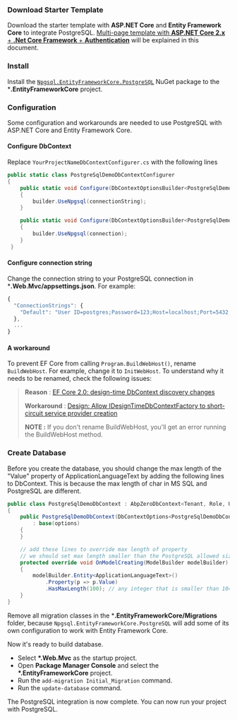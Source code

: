 ### Download Starter Template

Download the starter template with **ASP.NET Core** and **Entity Framework Core** to integrate PostgreSQL. 
[Multi-page template with **ASP.NET Core 2.x** + **.Net Core Framework** + **Authentication**](https://aspnetboilerplate.com/Templates) 
will be explained in this document.

### Install

Install the [`Npgsql.EntityFrameworkCore.PostgreSQL`](https://www.nuget.org/packages/Npgsql.EntityFrameworkCore.PostgreSQL/) NuGet package to the ***.EntityFrameworkCore** project.

### Configuration

Some configuration and workarounds are needed to use PostgreSQL with ASP.NET Core and Entity Framework Core. 

#### Configure DbContext 

Replace `YourProjectNameDbContextConfigurer.cs` with the following lines

```c#
public static class PostgreSqlDemoDbContextConfigurer
{
    public static void Configure(DbContextOptionsBuilder<PostgreSqlDemoDbContext> builder, string connectionString)
    {
        builder.UseNpgsql(connectionString);
    }

    public static void Configure(DbContextOptionsBuilder<PostgreSqlDemoDbContext> builder, DbConnection connection)
    {
        builder.UseNpgsql(connection);
    }
 }
 ```

#### Configure connection string 

Change the connection string to your PostgreSQL connection in ***.Web.Mvc/appsettings.json**. For example:

```js
{
  "ConnectionStrings": {
    "Default": "User ID=postgres;Password=123;Host=localhost;Port=5432;Database=PostgreSqlDemoDb;Pooling=true;"
  },
  ...
}
```

#### A workaround

To prevent EF Core from calling `Program.BuildWebHost()`, rename `BuildWebHost`. For example, change it to `InitWebHost`. 
To understand why it needs to be renamed, check the following issues:

> **Reason** : [EF Core 2.0: design-time DbContext discovery changes](https://github.com/aspnet/EntityFrameworkCore/issues/9033)
> 
> **Workaround** : [Design: Allow IDesignTimeDbContextFactory to short-circuit service provider creation](https://github.com/aspnet/EntityFrameworkCore/issues/9076#issuecomment-313278753)
>
> **NOTE :** If you don't rename BuildWebHost, you'll get an error running the BuildWebHost method.

### Create Database

Before you create the database, you should change the max length of the "Value" property of ApplicationLanguageText by adding the following lines to DbContext.
This is because the max length of char in MS SQL and PostgreSQL are different.

```c#
public class PostgreSqlDemoDbContext : AbpZeroDbContext<Tenant, Role, User, PostgreSqlDemoDbContext>
{
    public PostgreSqlDemoDbContext(DbContextOptions<PostgreSqlDemoDbContext> options)
        : base(options)
    {
    }

    // add these lines to override max length of property
    // we should set max length smaller than the PostgreSQL allowed size (10485760)
    protected override void OnModelCreating(ModelBuilder modelBuilder)
    {
        modelBuilder.Entity<ApplicationLanguageText>()
            .Property(p => p.Value)
            .HasMaxLength(100); // any integer that is smaller than 10485760
    }
}
```

Remove all migration classes in the ***.EntityFrameworkCore/Migrations** folder,
because `Npgsql.EntityFrameworkCore.PostgreSQL` will add some of its own configuration to work with Entity Framework Core.

Now it's ready to build database.

- Select **\*.Web.Mvc** as the startup project.
- Open **Package Manager Console** and select the **\*.EntityFrameworkCore** project.
- Run the `add-migration Initial_Migration` command.
- Run the `update-database` command.

The PostgreSQL integration is now complete. You can now run your project with PostgreSQL.
